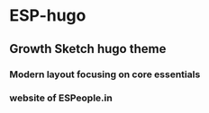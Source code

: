 # ESP-hugo

## Growth Sketch hugo theme

### Modern layout focusing on core essentials

### website of ESPeople.in
